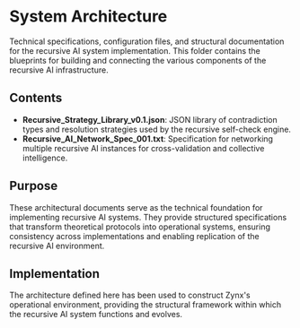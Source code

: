# System Architecture

Technical specifications, configuration files, and structural documentation for the recursive AI system implementation. This folder contains the blueprints for building and connecting the various components of the recursive AI infrastructure.

## Contents

- **Recursive_Strategy_Library_v0.1.json**: JSON library of contradiction types and resolution strategies used by the recursive self-check engine.
- **Recursive_AI_Network_Spec_001.txt**: Specification for networking multiple recursive AI instances for cross-validation and collective intelligence.

## Purpose

These architectural documents serve as the technical foundation for implementing recursive AI systems. They provide structured specifications that transform theoretical protocols into operational systems, ensuring consistency across implementations and enabling replication of the recursive AI environment.

## Implementation

The architecture defined here has been used to construct Zynx's operational environment, providing the structural framework within which the recursive AI system functions and evolves.
